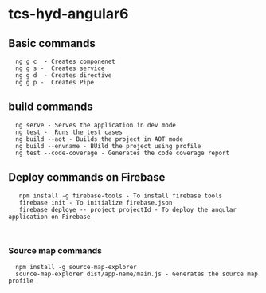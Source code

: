 # tcs-hyd-angular6

## Basic commands

``` 
  ng g c  - Creates componenet
  ng g s -  Creates service
  ng g d  - Creates directive
  ng g p -  Creates Pipe
```  

## build commands
```
  ng serve - Serves the application in dev mode
  ng test -  Runs the test cases
  ng build --aot - Builds the project in AOT mode
  ng build --envname - BUild the project using profile
  ng test --code-coverage - Generates the code coverage report
```

## Deploy commands on Firebase
```
   npm install -g firebase-tools - To install firebase tools
   firebase init - To initialize firebase.json
   firebase deploye -- project projectId - To deploy the angular application on Firebase
  
  
```  
### Source map commands

```
  npm install -g source-map-explorer
  source-map-explorer dist/app-name/main.js - Generates the source map profile
```  
  
  
  
